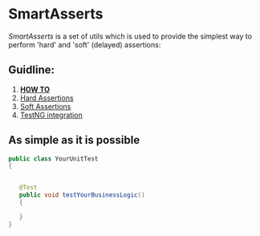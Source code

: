 # SmartAsserts
*SmartAsserts* is a set of utils which is used to provide the simplest way to perform 'hard' and 'soft' (delayed) assertions:

## Guidline:
 1. **[HOW TO ](../wikis/how-to)**
 2. [Hard Assertions](../wikis/describe-web-service)
 3. [Soft Assertions](../wikis/hard-assertions)
 4. [TestNG integration](../wikis/hard-assertions)


## As simple as it is possible
```java
public class YourUnitTest
{


   @Test
   public void testYourBusinessLogic()
   {

   }
}
